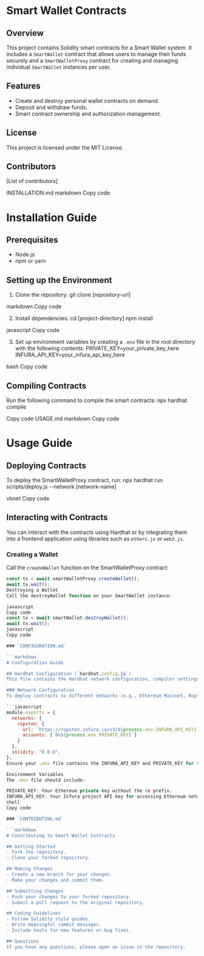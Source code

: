 # Smart Wallet Contracts

## Overview
This project contains Solidity smart contracts for a Smart Wallet system. It includes a `SmartWallet` contract that allows users to manage their funds securely and a `SmartWalletProxy` contract for creating and managing individual `SmartWallet` instances per user.

## Features
- Create and destroy personal wallet contracts on demand.
- Deposit and withdraw funds.
- Smart contract ownership and authorization management.

## License
This project is licensed under the MIT License.

## Contributors
[List of contributors]

INSTALLATION.md
markdown
Copy code
# Installation Guide

## Prerequisites
- Node.js
- npm or yarn

## Setting up the Environment
1. Clone the repository:
git clone [repository-url]

markdown
Copy code

2. Install dependencies:
cd [project-directory]
npm install

javascript
Copy code

3. Set up environment variables by creating a `.env` file in the root directory with the following contents:
PRIVATE_KEY=your_private_key_here
INFURA_API_KEY=your_infura_api_key_here

bash
Copy code

## Compiling Contracts
Run the following command to compile the smart contracts:
npx hardhat compile

Copy code
USAGE.md
markdown
Copy code
# Usage Guide

## Deploying Contracts
To deploy the SmartWalletProxy contract, run:
npx hardhat run scripts/deploy.js --network [network-name]

vbnet
Copy code

## Interacting with Contracts
You can interact with the contracts using Hardhat or by integrating them into a frontend application using libraries such as `ethers.js` or `web3.js`.

### Creating a Wallet
Call the `createWallet` function on the SmartWalletProxy contract:
```javascript
const tx = await smartWalletProxy.createWallet();
await tx.wait();
Destroying a Wallet
Call the destroyWallet function on your SmartWallet instance:

javascript
Copy code
const tx = await smartWallet.destroyWallet();
await tx.wait();
javascript
Copy code

### `CONFIGURATION.md`

```markdown
# Configuration Guide

## Hardhat Configuration (`hardhat.config.js`)
This file contains the Hardhat network configuration, compiler settings, and other project-specific settings.

### Network Configuration
To deploy contracts to different networks (e.g., Ethereum Mainnet, Ropsten, Rinkeby), configure the network settings in `hardhat.config.js`:

```javascript
module.exports = {
  networks: {
    ropsten: {
      url: `https://ropsten.infura.io/v3/${process.env.INFURA_API_KEY}`,
      accounts: [`0x${process.env.PRIVATE_KEY}`]
    }
  },
  solidity: "0.8.0",
};
Ensure your .env file contains the INFURA_API_KEY and PRIVATE_KEY for the network you intend to use.

Environment Variables
The .env file should include:

PRIVATE_KEY: Your Ethereum private key without the 0x prefix.
INFURA_API_KEY: Your Infura project API key for accessing Ethereum networks.
shell
Copy code

### `CONTRIBUTING.md`

```markdown
# Contributing to Smart Wallet Contracts

## Getting Started
- Fork the repository.
- Clone your forked repository.

## Making Changes
- Create a new branch for your changes.
- Make your changes and commit them.

## Submitting Changes
- Push your changes to your forked repository.
- Submit a pull request to the original repository.

## Coding Guidelines
- Follow Solidity style guides.
- Write meaningful commit messages.
- Include tests for new features or bug fixes.

## Questions
If you have any questions, please open an issue in the repository.
